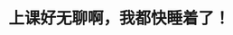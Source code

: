 <!DOCTYPE html>
<html lang="en">
<head>
	<meta charset="UTF-8">
	<title>我的网页</title>
</head>
<body>
	<h1>上课好无聊啊，我都快睡着了！</h1>
</body>
</html>
